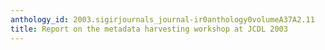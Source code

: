 ```yaml
---
anthology_id: 2003.sigirjournals_journal-ir0anthology0volumeA37A2.11
title: Report on the metadata harvesting workshop at JCDL 2003
---
```

